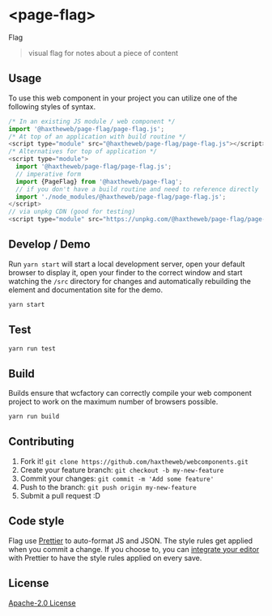 # &lt;page-flag&gt;

Flag
> visual flag for notes about a piece of content

## Usage
To use this web component in your project you can utilize one of the following styles of syntax.

```js
/* In an existing JS module / web component */
import '@haxtheweb/page-flag/page-flag.js';
/* At top of an application with build routine */
<script type="module" src="@haxtheweb/page-flag/page-flag.js"></script>
/* Alternatives for top of application */
<script type="module">
  import '@haxtheweb/page-flag/page-flag.js';
  // imperative form
  import {PageFlag} from '@haxtheweb/page-flag';
  // if you don't have a build routine and need to reference directly
  import './node_modules/@haxtheweb/page-flag/page-flag.js';
</script>
// via unpkg CDN (good for testing)
<script type="module" src="https://unpkg.com/@haxtheweb/page-flag/page-flag.js"></script>
```

## Develop / Demo
Run `yarn start` will start a local development server, open your default browser to display it, open your finder to the correct window and start watching the `/src` directory for changes and automatically rebuilding the element and documentation site for the demo.
```bash
yarn start
```

## Test

```bash
yarn run test
```

## Build
Builds ensure that wcfactory can correctly compile your web component project to
work on the maximum number of browsers possible.
```bash
yarn run build
```

## Contributing

1. Fork it! `git clone https://github.com/haxtheweb/webcomponents.git`
2. Create your feature branch: `git checkout -b my-new-feature`
3. Commit your changes: `git commit -m 'Add some feature'`
4. Push to the branch: `git push origin my-new-feature`
5. Submit a pull request :D

## Code style

Flag  use [Prettier][prettier] to auto-format JS and JSON.  The style rules get applied when you commit a change.  If you choose to, you can [integrate your editor][prettier-ed] with Prettier to have the style rules applied on every save.

[prettier]: https://github.com/prettier/prettier/
[prettier-ed]: https://github.com/prettier/prettier/#editor-integration
[polyserve]: https://github.com/Polymer/polyserve
[web-component-tester]: https://github.com/Polymer/web-component-tester

## License
[Apache-2.0 License](http://opensource.org/licenses/Apache-2.0)